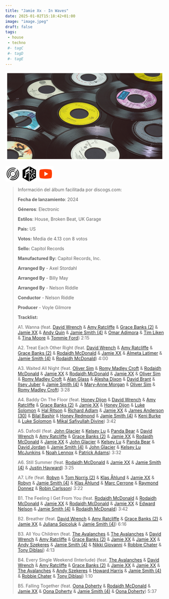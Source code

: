 ```yaml
---
title: "Jamie Xx - In Waves"
date: 2025-01-02T15:18:42+01:00
image: "image.jpeg"
draft: false
tags:
 - house
 - techno
 #- tagC
 #- tagD
 #- tagE
---
```

![cover](image.jpeg (Jamie-xx - In-Waves))
 
[![discogs](../links/svg/discogs.png (discogs))](https://www.discogs.com/master/3601646)
[![musicbrainz](../links/svg/musicbrainz.png (musicbrainz))](https://musicbrainz.org/release/baec576d-7546-4ea8-9936-8fdfeb354acc)
[![youtube](../links/svg/youtube.png (youtube))](https://www.youtube.com/playlist?list=PLxA687tYuMWinGW8shNk3EQzi3IICNZOO)
 
<!-- [![bandcamp](../links/svg/bandcamp.png (bandcamp))](error) error busqueda -->
<!-- [![lastfm](../links/svg/lastfm.png (lastfm))]() -->
<!-- [![spotify](../links/svg/spotify.png (putify))]() -->
<!-- [![wikipedia](../links/svg/wikipedia.png (wikipedia))](error) -->
 
> Información del álbum facilitada por discogs.com:
> 
> **Fecha de lanzamiento**: 2024
> 
> **Géneros**: Electronic
> 
> **Estilos**: House, Broken Beat, UK Garage
> 
> **Pais:** US
> 
> **Votos:** Media de 4.13 con 8 votos
> 
> **Sello:** Capitol Records
> 
> **Manufactured By:** Capitol Records, Inc.
> 
> **Arranged By** - Axel Stordahl
> 
> **Arranged By** - Billy May
> 
> **Arranged By** - Nelson Riddle
> 
> **Conductor** - Nelson Riddle
> 
> **Producer** - Voyle Gilmore
> 
> 
> 
> **Tracklist:**
> 
>   A1. Wanna 
> (feat. [David Wrench](https://www.discogs.com/artist/69650 'David Wrench is a Welsh musician, mixer...') & [Amy Ratcliffe](https://www.discogs.com/artist/14532376 '') & [Grace Banks (2)](https://www.discogs.com/artist/6504835 'Grace Banks is a London based music...') & [Jamie XX](https://www.discogs.com/artist/2109856 'English producer and remix artist. Member of...') & [Andy Quin](https://www.discogs.com/artist/1065835 'Andy Quin is a prolific composer and...') & [Jamie Smith (4)](https://www.discogs.com/artist/1545576 '') & [Omar Adimora](https://www.discogs.com/artist/118095 'DJ and producer heavily involved with the...') & [Tim Liken](https://www.discogs.com/artist/553444 'Irish DJ and record producer from Belfast,...') & [Tina Moore](https://www.discogs.com/artist/19301 'American R&B singer and musician, born 17...') & [Tommie Ford](https://www.discogs.com/artist/922277 ''))   2:15
> 
>   A2. Treat Each Other Right 
> (feat. [David Wrench](https://www.discogs.com/artist/69650 'David Wrench is a Welsh musician, mixer...') & [Amy Ratcliffe](https://www.discogs.com/artist/14532376 '') & [Grace Banks (2)](https://www.discogs.com/artist/6504835 'Grace Banks is a London based music...') & [Rodaidh McDonald](https://www.discogs.com/artist/1541938 'Scottish Producer') & [Jamie XX](https://www.discogs.com/artist/2109856 'English producer and remix artist. Member of...') & [Almeta Latimer](https://www.discogs.com/artist/1421047 '') & [Jamie Smith (4)](https://www.discogs.com/artist/1545576 '') & [Rodaidh McDonald](https://www.discogs.com/artist/1541938 'Scottish Producer'))   4:00
> 
>   A3. Waited All Night 
> (feat. [Oliver Sim](https://www.discogs.com/artist/1541944 'British singer and bassist, born June 15,...') & [Romy Madley Croft](https://www.discogs.com/artist/1567403 'Perfil no disponible') & [Rodaidh McDonald](https://www.discogs.com/artist/1541938 'Perfil no disponible') & [Jamie XX](https://www.discogs.com/artist/2109856 'Perfil no disponible') & [Rodaidh McDonald](https://www.discogs.com/artist/1541938 'Perfil no disponible') & [Jamie XX](https://www.discogs.com/artist/2109856 'Perfil no disponible') & [Oliver Sim](https://www.discogs.com/artist/1541944 'Perfil no disponible') & [Romy Madley Croft](https://www.discogs.com/artist/1567403 'Perfil no disponible') & [Alan Glass](https://www.discogs.com/artist/356990 'Perfil no disponible') & [Alesha Dixon](https://www.discogs.com/artist/2323499 'Perfil no disponible') & [David Brant](https://www.discogs.com/artist/125809 'Perfil no disponible') & [Ilsey Juber](https://www.discogs.com/artist/2292310 'Perfil no disponible') & [Jamie Smith (4)](https://www.discogs.com/artist/1545576 'Perfil no disponible') & [Mary-Anne Morgan](https://www.discogs.com/artist/415546 'Perfil no disponible') & [Oliver Sim](https://www.discogs.com/artist/1541944 'Perfil no disponible') & [Romy Madley Croft](https://www.discogs.com/artist/1567403 'Perfil no disponible'))   3:28
> 
>   A4. Baddy On The Floor 
> (feat. [Honey Dijon](https://www.discogs.com/artist/60141 'Perfil no disponible') & [David Wrench](https://www.discogs.com/artist/69650 'Perfil no disponible') & [Amy Ratcliffe](https://www.discogs.com/artist/14532376 'Perfil no disponible') & [Grace Banks (2)](https://www.discogs.com/artist/6504835 'Perfil no disponible') & [Jamie XX](https://www.discogs.com/artist/2109856 'Perfil no disponible') & [Honey Dijon](https://www.discogs.com/artist/60141 'Perfil no disponible') & [Luke Solomon](https://www.discogs.com/artist/3115 'Perfil no disponible') & [Hal Ritson](https://www.discogs.com/artist/234170 'Perfil no disponible') & [Richard Adlam](https://www.discogs.com/artist/721323 'Perfil no disponible') & [Jamie XX](https://www.discogs.com/artist/2109856 'Perfil no disponible') & [James Anderson (30)](https://www.discogs.com/artist/5008191 'Perfil no disponible') & [Bilal Bashir](https://www.discogs.com/artist/93295 'Perfil no disponible') & [Honey Redmond](https://www.discogs.com/artist/5971679 'Perfil no disponible') & [Jamie Smith (4)](https://www.discogs.com/artist/1545576 'Perfil no disponible') & [Keni Burke](https://www.discogs.com/artist/64483 'Perfil no disponible') & [Luke Solomon](https://www.discogs.com/artist/3115 'Perfil no disponible') & [Mikal Safiyullah Divine](https://www.discogs.com/artist/976296 'Perfil no disponible'))   3:42
> 
>   A5. Dafodil 
> (feat. [John Glacier](https://www.discogs.com/artist/6614632 'Perfil no disponible') & [Kelsey Lu](https://www.discogs.com/artist/2816301 'Perfil no disponible') & [Panda Bear](https://www.discogs.com/artist/218809 'Perfil no disponible') & [David Wrench](https://www.discogs.com/artist/69650 'Perfil no disponible') & [Amy Ratcliffe](https://www.discogs.com/artist/14532376 'Perfil no disponible') & [Grace Banks (2)](https://www.discogs.com/artist/6504835 'Perfil no disponible') & [Jamie XX](https://www.discogs.com/artist/2109856 'Perfil no disponible') & [Rodaidh McDonald](https://www.discogs.com/artist/1541938 'Perfil no disponible') & [Jamie XX](https://www.discogs.com/artist/2109856 'Perfil no disponible') & [John Glacier](https://www.discogs.com/artist/6614632 'Perfil no disponible') & [Kelsey Lu](https://www.discogs.com/artist/2816301 'Perfil no disponible') & [Panda Bear](https://www.discogs.com/artist/218809 'Perfil no disponible') & [David Jordan](https://www.discogs.com/artist/289189 'Perfil no disponible') & [Jamie Smith (4)](https://www.discogs.com/artist/1545576 'Perfil no disponible') & [John Glacier](https://www.discogs.com/artist/6614632 'Perfil no disponible') & [Kelsey Lu McJunkins](https://www.discogs.com/artist/4836577 'Perfil no disponible') & [Noah Lennox](https://www.discogs.com/artist/985780 'Perfil no disponible') & [Patrick Adams](https://www.discogs.com/artist/28602 'Perfil no disponible'))   3:32
> 
>   A6. Still Summer 
> (feat. [Rodaidh McDonald](https://www.discogs.com/artist/1541938 'Perfil no disponible') & [Jamie XX](https://www.discogs.com/artist/2109856 'Perfil no disponible') & [Jamie Smith (4)](https://www.discogs.com/artist/1545576 'Perfil no disponible') & [Justin Hayward](https://www.discogs.com/artist/118313 'Perfil no disponible'))   3:25
> 
>   A7. Life 
> (feat. [Robyn](https://www.discogs.com/artist/37028 'Perfil no disponible') & [Tom Norris (2)](https://www.discogs.com/artist/5200739 'Perfil no disponible') & [Klas Åhlund](https://www.discogs.com/artist/272590 'Perfil no disponible') & [Jamie XX](https://www.discogs.com/artist/2109856 'Perfil no disponible') & [Robyn](https://www.discogs.com/artist/37028 'Perfil no disponible') & [Jamie Smith (4)](https://www.discogs.com/artist/1545576 'Perfil no disponible') & [Klas Åhlund](https://www.discogs.com/artist/272590 'Perfil no disponible') & [Marc Cerrone](https://www.discogs.com/artist/648267 'Perfil no disponible') & [Raymond Donnez](https://www.discogs.com/artist/394487 'Perfil no disponible') & [Robin Carlsson](https://www.discogs.com/artist/3920595 'Perfil no disponible'))   3:22
> 
>   B1. The Feeling I Get From You 
> (feat. [Rodaidh McDonald](https://www.discogs.com/artist/1541938 'Perfil no disponible') & [Rodaidh McDonald](https://www.discogs.com/artist/1541938 'Perfil no disponible') & [Jamie XX](https://www.discogs.com/artist/2109856 'Perfil no disponible') & [Rodaidh McDonald](https://www.discogs.com/artist/1541938 'Perfil no disponible') & [Jamie XX](https://www.discogs.com/artist/2109856 'Perfil no disponible') & [Edward Nelson](https://www.discogs.com/artist/1903640 'Perfil no disponible') & [Jamie Smith (4)](https://www.discogs.com/artist/1545576 'Perfil no disponible') & [Rodaidh McDonald](https://www.discogs.com/artist/1541938 'Perfil no disponible'))   3:42
> 
>   B2. Breather 
> (feat. [David Wrench](https://www.discogs.com/artist/69650 'Perfil no disponible') & [Amy Ratcliffe](https://www.discogs.com/artist/14532376 'Perfil no disponible') & [Grace Banks (2)](https://www.discogs.com/artist/6504835 'Perfil no disponible') & [Jamie XX](https://www.discogs.com/artist/2109856 'Perfil no disponible') & [Juliana Spicoluk](https://www.discogs.com/artist/15097481 'Perfil no disponible') & [Jamie Smith (4)](https://www.discogs.com/artist/1545576 'Perfil no disponible'))   6:16
> 
>   B3. All You Children 
> (feat. [The Avalanches](https://www.discogs.com/artist/9130 'Perfil no disponible') & [The Avalanches](https://www.discogs.com/artist/9130 'Perfil no disponible') & [David Wrench](https://www.discogs.com/artist/69650 'Perfil no disponible') & [Amy Ratcliffe](https://www.discogs.com/artist/14532376 'Perfil no disponible') & [Grace Banks (2)](https://www.discogs.com/artist/6504835 'Perfil no disponible') & [Jamie XX](https://www.discogs.com/artist/2109856 'Perfil no disponible') & [Jamie XX](https://www.discogs.com/artist/2109856 'Perfil no disponible') & [Andy Szekeres](https://www.discogs.com/artist/2529844 'Perfil no disponible') & [Jamie Smith (4)](https://www.discogs.com/artist/1545576 'Perfil no disponible') & [Nikki Giovanni](https://www.discogs.com/artist/388462 'Perfil no disponible') & [Robbie Chater](https://www.discogs.com/artist/487077 'Perfil no disponible') & [Tony Diblasi](https://www.discogs.com/artist/634810 'Perfil no disponible'))   4:13
> 
>   B4. Every Single Weekend (Interlude) 
> (feat. [The Avalanches](https://www.discogs.com/artist/9130 'Perfil no disponible') & [David Wrench](https://www.discogs.com/artist/69650 'Perfil no disponible') & [Amy Ratcliffe](https://www.discogs.com/artist/14532376 'Perfil no disponible') & [Grace Banks (2)](https://www.discogs.com/artist/6504835 'Perfil no disponible') & [Jamie XX](https://www.discogs.com/artist/2109856 'Perfil no disponible') & [Jamie XX](https://www.discogs.com/artist/2109856 'Perfil no disponible') & [The Avalanches](https://www.discogs.com/artist/9130 'Perfil no disponible') & [Andy Szekeres](https://www.discogs.com/artist/2529844 'Perfil no disponible') & [Howard Harris](https://www.discogs.com/artist/1747963 'Perfil no disponible') & [Jamie Smith (4)](https://www.discogs.com/artist/1545576 'Perfil no disponible') & [Robbie Chater](https://www.discogs.com/artist/487077 'Perfil no disponible') & [Tony Diblasi](https://www.discogs.com/artist/634810 'Perfil no disponible'))   1:10
> 
>   B5. Falling Together 
> (feat. [Oona Doherty](https://www.discogs.com/artist/15087428 'Perfil no disponible') & [Rodaidh McDonald](https://www.discogs.com/artist/1541938 'Perfil no disponible') & [Jamie XX](https://www.discogs.com/artist/2109856 'Perfil no disponible') & [Oona Doherty](https://www.discogs.com/artist/15087428 'Perfil no disponible') & [Jamie Smith (4)](https://www.discogs.com/artist/1545576 'Perfil no disponible') & [Oona Doherty](https://www.discogs.com/artist/15087428 'Perfil no disponible'))   5:37
> 
